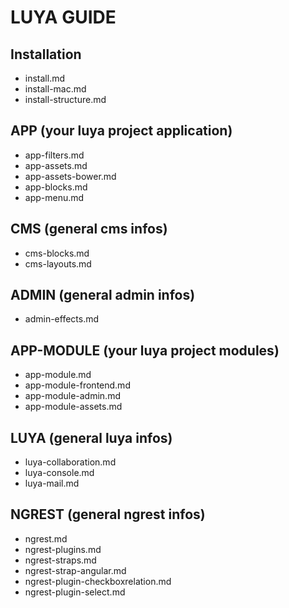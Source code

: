 LUYA GUIDE
==========

Installation
--
- install.md
- install-mac.md
- install-structure.md

APP (your luya project application)
--
- app-filters.md
- app-assets.md
- app-assets-bower.md
- app-blocks.md
- app-menu.md

CMS (general cms infos)
--
- cms-blocks.md
- cms-layouts.md

ADMIN (general admin infos)
--
- admin-effects.md

APP-MODULE (your luya project modules)
--
- app-module.md
- app-module-frontend.md
- app-module-admin.md
- app-module-assets.md

LUYA (general luya infos)
--
- luya-collaboration.md
- luya-console.md
- luya-mail.md

NGREST (general ngrest infos)
--
- ngrest.md
- ngrest-plugins.md
- ngrest-straps.md
- ngrest-strap-angular.md
- ngrest-plugin-checkboxrelation.md
- ngrest-plugin-select.md
